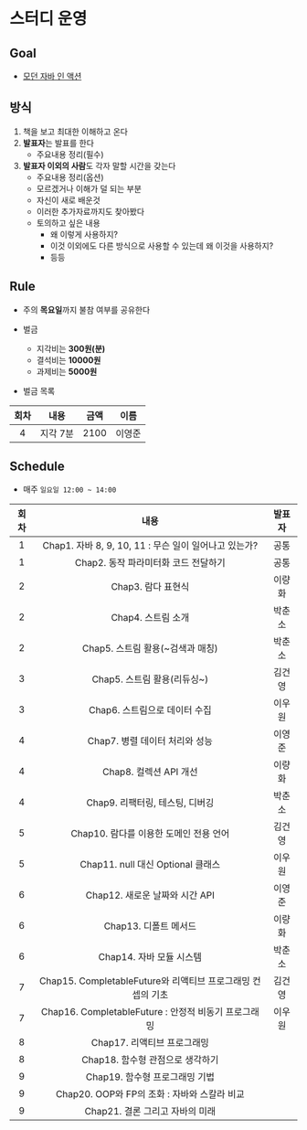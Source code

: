 # 스터디 운영

## Goal
* [모던 자바 인 액션](http://www.yes24.com/Product/Goods/77125987?scode=032&OzSrank=2)

## 방식
1. 책을 보고 최대한 이해하고 온다
2. **발표자**는 발표를 한다
    - 주요내용 정리(필수)
3. **발표자 이외의 사람**도 각자 말할 시간을 갖는다
    - 주요내용 정리(옵션)
    - 모르겠거나 이해가 덜 되는 부분
    - 자신이 새로 배운것
    - 이러한 추가자료까지도 찾아봤다
    - 토의하고 싶은 내용
        - 왜 이렇게 사용하지?
        - 이것 이외에도 다른 방식으로 사용할 수 있는데 왜 이것을 사용하지?
        - 등등

## Rule
- 주의 **목요일**까지 불참 여부를 공유한다
- 벌금
    - 지각비는 **300원(분)**
    - 결석비는 **10000원**
    - 과제비는 **5000원**
    
- 벌금 목록  
  
|회차|내용|금액|이름|  
| :---: | :---: | :---: | :---: |  
|4| 지각 7분 | 2100 | 이영준 |  

## Schedule
- 매주 `일요일 12:00 ~ 14:00`  

|회차|내용|발표자|  
| :---: | :---: | :---: |  
|1|Chap1. 자바 8, 9, 10, 11 : 무슨 일이 일어나고 있는가?|공통|  
|1|Chap2. 동작 파라미터화 코드 전달하기|공통|  
|2|Chap3. 람다 표현식|이량화|
|2|Chap4. 스트림 소개|박춘소|
|2|Chap5. 스트림 활용(~검색과 매칭)|박춘소|
|3|Chap5. 스트림 활용(리듀싱~)|김건영|
|3|Chap6. 스트림으로 데이터 수집|이우원|
|4|Chap7. 병렬 데이터 처리와 성능|이영준|
|4|Chap8. 컬렉션 API 개선|이량화|
|4|Chap9. 리팩터링, 테스팅, 디버깅|박춘소|
|5|Chap10. 람다를 이용한 도메인 전용 언어|김건영|
|5|Chap11. null 대신 Optional 클래스|이우원|
|6|Chap12. 새로운 날짜와 시간 API|이영준|
|6|Chap13. 디폴트 메서드|이량화|
|6|Chap14. 자바 모듈 시스템|박춘소|
|7|Chap15. CompletableFuture와 리액티브 프로그래밍 컨셉의 기초|김건영|
|7|Chap16. CompletableFuture : 안정적 비동기 프로그래밍|이우원|
|8|Chap17. 리액티브 프로그래밍||
|8|Chap18. 함수형 관점으로 생각하기||
|9|Chap19. 함수형 프로그래밍 기법||
|9|Chap20. OOP와 FP의 조화 : 자바와 스칼라 비교||
|9|Chap21. 결론 그리고 자바의 미래||
